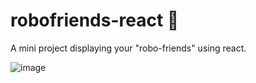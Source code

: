 # robofriends-react :space_invader:
A mini project displaying your "robo-friends" using react.

![image](https://{url})
